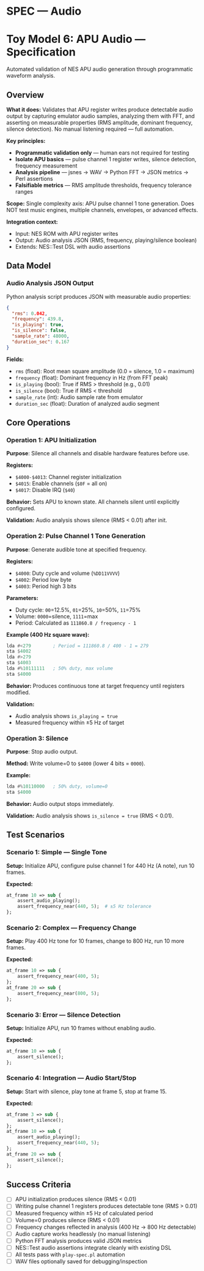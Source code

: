# SPEC — Audio

<!-- Read docs/guides/SPEC_WRITING.md before writing this document -->

# Toy Model 6: APU Audio — Specification

Automated validation of NES APU audio generation through programmatic waveform analysis.

## Overview

**What it does:**
Validates that APU register writes produce detectable audio output by capturing emulator audio samples, analyzing them with FFT, and asserting on measurable properties (RMS amplitude, dominant frequency, silence detection). No manual listening required — full automation.

**Key principles:**
- **Programmatic validation only** — human ears not required for testing
- **Isolate APU basics** — pulse channel 1 register writes, silence detection, frequency measurement
- **Analysis pipeline** — jsnes → WAV → Python FFT → JSON metrics → Perl assertions
- **Falsifiable metrics** — RMS amplitude thresholds, frequency tolerance ranges

**Scope:**
Single complexity axis: APU pulse channel 1 tone generation. Does NOT test music engines, multiple channels, envelopes, or advanced effects.

**Integration context:**
- Input: NES ROM with APU register writes
- Output: Audio analysis JSON (RMS, frequency, playing/silence boolean)
- Extends: NES::Test DSL with audio assertions

## Data Model

### Audio Analysis JSON Output

Python analysis script produces JSON with measurable audio properties:

```json
{
  "rms": 0.042,
  "frequency": 439.8,
  "is_playing": true,
  "is_silence": false,
  "sample_rate": 48000,
  "duration_sec": 0.167
}
```

**Fields:**
- `rms` (float): Root mean square amplitude (0.0 = silence, 1.0 = maximum)
- `frequency` (float): Dominant frequency in Hz (from FFT peak)
- `is_playing` (bool): True if RMS > threshold (e.g., 0.01)
- `is_silence` (bool): True if RMS < threshold
- `sample_rate` (int): Audio sample rate from emulator
- `duration_sec` (float): Duration of analyzed audio segment

## Core Operations

### Operation 1: APU Initialization

**Purpose**: Silence all channels and disable hardware features before use.

**Registers:**
- `$4000-$4013`: Channel register initialization
- `$4015`: Enable channels (`$0F` = all on)
- `$4017`: Disable IRQ (`$40`)

**Behavior:**
Sets APU to known state. All channels silent until explicitly configured.

**Validation:**
Audio analysis shows silence (RMS < 0.01) after init.

### Operation 2: Pulse Channel 1 Tone Generation

**Purpose**: Generate audible tone at specified frequency.

**Registers:**
- `$4000`: Duty cycle and volume (`%DD11VVVV`)
- `$4002`: Period low byte
- `$4003`: Period high 3 bits

**Parameters:**
- Duty cycle: `00`=12.5%, `01`=25%, `10`=50%, `11`=75%
- Volume: `0000`=silence, `1111`=max
- Period: Calculated as `111860.8 / frequency - 1`

**Example (400 Hz square wave):**
```asm
lda #<279        ; Period = 111860.8 / 400 - 1 = 279
sta $4002
lda #>279
sta $4003
lda #%10111111   ; 50% duty, max volume
sta $4000
```

**Behavior:**
Produces continuous tone at target frequency until registers modified.

**Validation:**
- Audio analysis shows `is_playing = true`
- Measured frequency within ±5 Hz of target

### Operation 3: Silence

**Purpose**: Stop audio output.

**Method:**
Write volume=0 to `$4000` (lower 4 bits = `0000`).

**Example:**
```asm
lda #%10110000   ; 50% duty, volume=0
sta $4000
```

**Behavior:**
Audio output stops immediately.

**Validation:**
Audio analysis shows `is_silence = true` (RMS < 0.01).

## Test Scenarios

### Scenario 1: Simple — Single Tone

**Setup:**
Initialize APU, configure pulse channel 1 for 440 Hz (A note), run 10 frames.

**Expected:**
```perl
at_frame 10 => sub {
    assert_audio_playing();
    assert_frequency_near(440, 5);  # ±5 Hz tolerance
};
```

### Scenario 2: Complex — Frequency Change

**Setup:**
Play 400 Hz tone for 10 frames, change to 800 Hz, run 10 more frames.

**Expected:**
```perl
at_frame 10 => sub {
    assert_frequency_near(400, 5);
};
at_frame 20 => sub {
    assert_frequency_near(800, 5);
};
```

### Scenario 3: Error — Silence Detection

**Setup:**
Initialize APU, run 10 frames without enabling audio.

**Expected:**
```perl
at_frame 10 => sub {
    assert_silence();
};
```

### Scenario 4: Integration — Audio Start/Stop

**Setup:**
Start with silence, play tone at frame 5, stop at frame 15.

**Expected:**
```perl
at_frame 3 => sub {
    assert_silence();
};
at_frame 10 => sub {
    assert_audio_playing();
    assert_frequency_near(440, 5);
};
at_frame 20 => sub {
    assert_silence();
};
```

## Success Criteria

- [ ] APU initialization produces silence (RMS < 0.01)
- [ ] Writing pulse channel 1 registers produces detectable tone (RMS > 0.01)
- [ ] Measured frequency within ±5 Hz of calculated period
- [ ] Volume=0 produces silence (RMS < 0.01)
- [ ] Frequency changes reflected in analysis (400 Hz → 800 Hz detectable)
- [ ] Audio capture works headlessly (no manual listening)
- [ ] Python FFT analysis produces valid JSON metrics
- [ ] NES::Test audio assertions integrate cleanly with existing DSL
- [ ] All tests pass with `play-spec.pl` automation
- [ ] WAV files optionally saved for debugging/inspection
